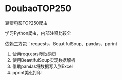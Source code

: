 # DoubaoTOP250
豆瓣电影TOP250爬虫

学习Python爬虫，内部注释比较全

依赖三方包：requests、BeautifulSoup、pandas、pprint
1. 使用requests爬取网页
2. 使用BeautifulSoup实现数据解析
3. 借助pandas将数据写入到Excel
4. pprint美化打印
